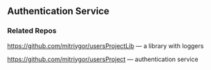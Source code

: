 ## Authentication Service

### Related Repos

https://github.com/mitriygor/usersProjectLib — a library with loggers

https://github.com/mitriygor/usersProject — authentication service